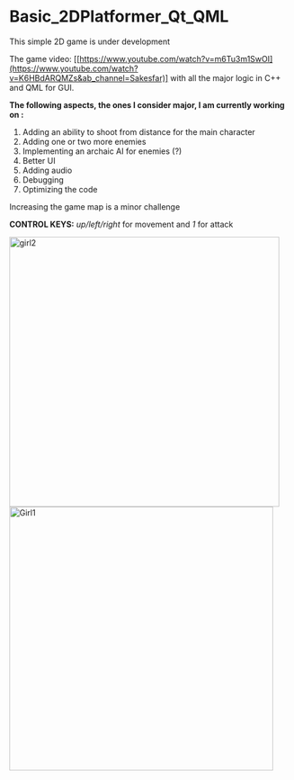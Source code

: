# Basic_2DPlatformer_Qt_QML
This simple 2D game is under development

The game video: [[https://www.youtube.com/watch?v=m6Tu3m1SwOI](https://www.youtube.com/watch?v=K6HBdARQMZs&ab_channel=Sakesfar)]
with all the major logic in C++ and QML for GUI.

**The following aspects, the ones I consider major, I am currently working on :**
1. Adding an ability to shoot from distance for the main character
2. Adding one or two more enemies
3. Implementing an archaic AI for enemies (?)
4. Better UI
5. Adding audio
6. Debugging
7. Optimizing the code
   
Increasing the game map is a minor challenge

**CONTROL KEYS:**
*up/left/right* for movement and *1* for attack


<img width="480" alt="girl2" src="https://github.com/sakesfar/Basic_2DPlatformer_Qt_QML/assets/121855106/42005aca-5fa9-4deb-b9cd-916fd60d1794">
<img width="469" alt="Girl1" src="https://github.com/sakesfar/Basic_2DPlatformer_Qt_QML/assets/121855106/6ead4f5b-0478-4e1a-be4d-0632df7f44c2">

